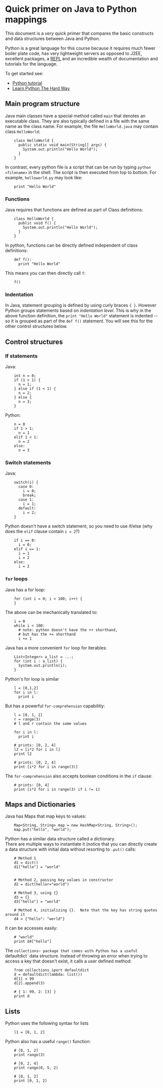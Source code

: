 # Quick primer on Java to Python mappings

This document is a _very_ quick primer that compares the basic constructs and 
data structures between Java and Python.

Python is a great language for this course because it requires much fewer boiler plate code, 
has very lightweight servers as opposed to J2EE, excellent packages, 
a [REPL](https://en.wikipedia.org/wiki/Read%E2%80%93eval%E2%80%93print_loop) and 
an incredible wealth of documentation and tutorials for the language.  

To get started see:

* [Python tutorial](https://docs.python.org/2/tutorial/)
* [Learn Python The Hard Way](http://learnpythonthehardway.org/book/)


## Main program structure

Java main classes have a special method called `main` that denotes an executable class.
They are also typically defined in a file with the same name as the class name. 
For example, the file `HelloWorld.java` may contain class `HelloWorld`:

        class HelloWorld {
          public static void main(String[] args) {
            System.out.println("Hello World");
          }
        }

In contrast, every python file is a script that can be run by typing `python <filename>` in the 
shell.  The script is then executed from top to bottom.  For example, `helloworld.py` may look like:

        print "Hello World"



### Functions

Java requires that functions are defined as part of Class definitions:

        class HelloWorld {
          public void f() {
            System.out.println("Hello World");
          }
        }

In python, functions can be directly defined independent of class definitions:

        def f():
          print "Hello World"

This means you can then directly call `f`:

        f()

### Indentation

In Java, statement grouping is defined by using curly braces `{ }`.  However Python groups statements based on
_indentation level_.  This is why in the above function definition, the `print "Hello World"` statement is
indented -- so it is grouped as part of the `def f()` statement.   You will see this for the other control structures below.


## Control structures

### If statements

Java: 

        int n = 0;
        if (1 > 1) {
          n = 1;
        } else if (1 < 1) {
          n = 2;
        } else {
          n = 3;
        }

Python:

        n = 0
        if 1 > 1:
          n = 1
        elif 1 < 1:
          n = 2
        else:
          n = 3
          
### Switch statements

Java:

        switch(i) {
          case 0: 
            i = 0;
            break;
          case 1: 
            i = 1;
          default: 
            i = 2;
        }

Python doesn't have a switch statement, so you need to use if/else (why does the `elif` clause contain `i = 2`?)

        if i == 0: 
          i = 0;
        elif i == 1: 
          i = 1
          i = 2
        else: 
          i = 2

### `for` loops


Java has a for loop:

        for (int i = 0; i < 100; i++) {
        }

The above can be mechanically translated to:

        i = 0
        while i < 100:
          # note: python doesn't have the ++ shorthand, 
          # but has the += shorthand
          i += 1    


Java has a more convenient `for` loop for iterables:

        List<Integer> a_list = ...;
        for (int i : a_list) {
          System.out.println(i);
        }

Python's for loop is similar

        l = [0,1,2]
        for i in l:
          print i

But has a powerful `for-comprehension` capabilitiy:

        l = [0, 1, 2]
        r = range(3)
        # l and r contain the same values

        for i in l:
          print i

        # prints: [0, 2, 4]
        l2 = [i*2 for i in l]
        print l2

        # prints: [0, 2, 4]
        print [i*2 for i in range(3)]


The `for-comprehension` also accepts boolean conditions in the `if`
clause:

        # prints: [0, 4]
        print [i*2 for i in range(3) if i != 1]



## Maps and Dictionaries

Java has Maps that map keys to values:

        Map<String, String> map = new HashMap<String, String>();
        map.put("hello", "world");

Python has a similar data structure called a dictionary.  
There are multiple ways to instantiate it (notice that you can
directly create a data structure with initial data without resorting to
`.put()` calls:

        # Method 1
        d1 = dict()
        d1["hello"] = "world"


        # Method 2, passing key values in constructor
        d2 = dict(hellor="world")

        # Method 3, using {}
        d3 = {}
        d3["hello"] = "world"

        # Method 4, initializing {}.  Note that the key has string quotes around it
        d4 = {"hello": "world"}

It can be accesses easily:

        # "world"
        print d4["hello"]


The `collections~ package that comes with Python has a useful `defaultdict`
data structure.  Instead of throwing an error when trying to access 
a key that doesn't exist, it calls a user defined method:

        from collections iport defaultdict
        d = defaultdict(lambda: list())
        d[1] = 99
        d[2].append(3)

        # { 1: 99, 2: [3] }
        print d

## Lists 

Python uses the following syntax for lists

        l1 = [0, 1, 2]

Python also has a useful `range()` function:

        # [0, 1, 2]
        print range(3)

        # [0, 2, 4]
        print range(0, 5, 2)

        # [0, 1, 2]
        print [0, 1, 2]

